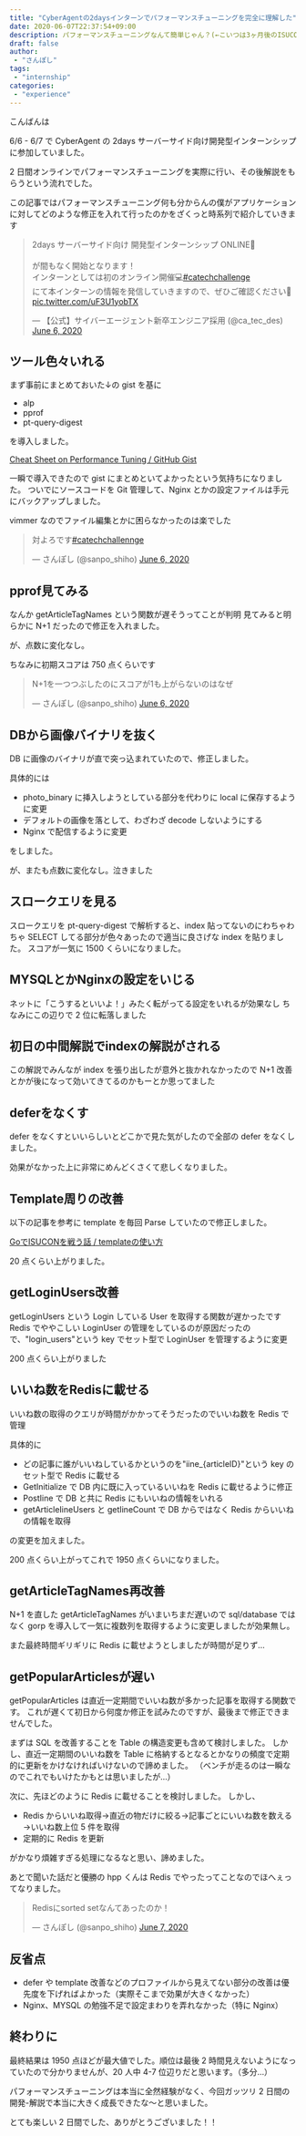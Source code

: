 ```yaml
---
title: "CyberAgentの2daysインターンでパフォーマンスチューニングを完全に理解した"
date: 2020-06-07T22:37:54+09:00
description: パフォーマンスチューニングなんて簡単じゃん？(←こいつは3ヶ月後のISUCON予選でボロボロに負けます)
draft: false
author:
 - "さんぽし"
tags:
 - "internship"
categories:
 - "experience"
---
```


こんばんは

6/6 - 6/7 で CyberAgent の 2days サーバーサイド向け開発型インターンシップに参加していました。

2 日間オンラインでパフォーマンスチューニングを実際に行い、その後解説をもらうという流れでした。

この記事ではパフォーマンスチューニング何も分からんの僕がアプリケーションに対してどのような修正を入れて行ったのかをざくっと時系列で紹介していきます

<blockquote class="twitter-tweet"><p lang="ja" dir="ltr">2days サーバーサイド向け 開発型インターンシップ ONLINE🎉<br><br>が間もなく開始となります！<br>インターンとしては初のオンライン開催💻<a href="https://twitter.com/hashtag/catechchallenge?src=hash&amp;ref_src=twsrc%5Etfw">#catechchallenge</a> <br>にて本インターンの情報を発信していきますので、ぜひご確認ください💪 <a href="https://t.co/uF3U1yobTX">pic.twitter.com/uF3U1yobTX</a></p>&mdash; 【公式】サイバーエージェント新卒エンジニア採用 (@ca_tec_des) <a href="https://twitter.com/ca_tec_des/status/1269081387396509696?ref_src=twsrc%5Etfw">June 6, 2020</a></blockquote> <script async src="https://platform.twitter.com/widgets.js" charset="utf-8"></script>

## ツール色々いれる

まず事前にまとめておいた↓の gist を基に

- alp
- pprof
- pt-query-digest

を導入しました。

[Cheat Sheet on Performance Tuning / GitHub Gist](https://gist.github.com/sanposhiho/1a8a9e93ed9eabc5fea3145dbfb210a0)

一瞬で導入できたので gist にまとめといてよかったという気持ちになりました。
ついでにソースコードを Git 管理して、Nginx とかの設定ファイルは手元にバックアップしました。

vimmer なのでファイル編集とかに困らなかったのは楽でした

<blockquote class="twitter-tweet"><p lang="ja" dir="ltr">対よろです<a href="https://twitter.com/hashtag/catechchallennge?src=hash&amp;ref_src=twsrc%5Etfw">#catechchallennge</a></p>&mdash; さんぽし (@sanpo_shiho) <a href="https://twitter.com/sanpo_shiho/status/1269076634935545857?ref_src=twsrc%5Etfw">June 6, 2020</a></blockquote> <script async src="https://platform.twitter.com/widgets.js" charset="utf-8"></script>

## pprof見てみる

なんか getArticleTagNames という関数が遅そうってことが判明
見てみると明らかに N+1 だったので修正を入れました。

が、点数に変化なし。

ちなみに初期スコアは 750 点くらいです

<blockquote class="twitter-tweet"><p lang="ja" dir="ltr">N+1を一つつぶしたのにスコアが1も上がらないのはなぜ</p>&mdash; さんぽし (@sanpo_shiho) <a href="https://twitter.com/sanpo_shiho/status/1269105622936510465?ref_src=twsrc%5Etfw">June 6, 2020</a></blockquote> <script async src="https://platform.twitter.com/widgets.js" charset="utf-8"></script>

## DBから画像バイナリを抜く

DB に画像のバイナリが直で突っ込まれていたので、修正しました。

具体的には

- photo_binary に挿入しようとしている部分を代わりに local に保存するように変更
- デフォルトの画像を落として、わざわざ decode しないようにする
- Nginx で配信するように変更

をしました。

が、またも点数に変化なし。泣きました


## スロークエリを見る
スロークエリを pt-query-digest で解析すると、index 貼ってないのにわちゃわちゃ SELECT してる部分が色々あったので適当に良さげな index を貼りました。
スコアが一気に 1500 くらいになりました。

## MYSQLとかNginxの設定をいじる
ネットに「こうするといいよ！」みたく転がってる設定をいれるが効果なし
ちなみにこの辺りで 2 位に転落しました

## 初日の中間解説でindexの解説がされる
この解説でみんなが index を張り出したが意外と抜かれなかったので N+1 改善とかが後になって効いてきてるのかもーとか思ってました

## deferをなくす
defer をなくすといいらしいとどこかで見た気がしたので全部の defer をなくしました。

効果がなかった上に非常にめんどくさくて悲しくなりました。

## Template周りの改善
以下の記事を参考に template を毎回 Parse していたので修正しました。

[GoでISUCONを戦う話 / templateの使い方](https://gist.github.com/catatsuy/e627aaf118fbe001f2e7c665fda48146#template%E3%81%AE%E4%BD%BF%E3%81%84%E6%96%B9)

20 点くらい上がりました。

##  getLoginUsers改善
getLoginUsers という Login している User を取得する関数が遅かったです
Redis でややこしい LoginUser の管理をしているのが原因だったので、"login_users"という key でセット型で LoginUser を管理するように変更

200 点くらい上がりました

## いいね数をRedisに載せる
いいね数の取得のクエリが時間がかかってそうだったのでいいね数を Redis で管理

具体的に

- どの記事に誰がいいねしているかというのを"iine_{articleID}"という key のセット型で Redis に載せる
- GetInitialize で DB 内に既に入っているいいねを Redis に載せるように修正
- PostIine で DB と共に Redis にもいいねの情報をいれる
- getArticleIineUsers と getIineCount で DB からではなく Redis からいいねの情報を取得

の変更を加えました。

200 点くらい上がってこれで 1950 点くらいになりました。

## getArticleTagNames再改善

N+1 を直した getArticleTagNames がいまいちまだ遅いので sql/database ではなく gorp を導入して一気に複数列を取得するように変更しましたが効果無し。

また最終時間ギリギリに Redis に載せようとしましたが時間が足りず…

## getPopularArticlesが遅い
getPopularArticles は直近一定期間でいいね数が多かった記事を取得する関数です。
これが遅くて初日から何度か修正を試みたのですが、最後まで修正できませんでした。

まずは SQL を改善することを Table の構造変更も含めて検討しました。
しかし、直近一定期間のいいね数を Table に格納するとなるとかなりの頻度で定期的に更新をかけなければいけないので諦めました。
（ベンチが走るのは一瞬なのでこれでもいけたかもとは思いましたが…）

次に、先ほどのように Redis に載せることを検討しました。
しかし、

- Redis からいいね取得→直近の物だけに絞る→記事ごとにいいね数を数える→いいね数上位 5 件を取得
- 定期的に Redis を更新

がかなり煩雑すぎる処理になるなと思い、諦めました。

あとで聞いた話だと優勝の hpp くんは Redis でやったってことなのでほへぇってなりました。

<blockquote class="twitter-tweet"><p lang="ja" dir="ltr">Redisにsorted setなんてあったのか！</p>&mdash; さんぽし (@sanpo_shiho) <a href="https://twitter.com/sanpo_shiho/status/1269541055742898176?ref_src=twsrc%5Etfw">June 7, 2020</a></blockquote> <script async src="https://platform.twitter.com/widgets.js" charset="utf-8"></script>

## 反省点

- defer や template 改善などのプロファイルから見えてない部分の改善は優先度を下げればよかった（実際そこまで効果が大きくなかった）
- Nginx、MYSQL の勉強不足で設定まわりを弄れなかった（特に Nginx）

## 終わりに

最終結果は 1950 点ほどが最大値でした。順位は最後 2 時間見えないようになっていたので分かりませんが、20 人中 4-7 位辺りだと思います。（多分…）

パフォーマンスチューニングは本当に全然経験がなく、今回ガッツリ 2 日間の開発-解説で本当に大きく成長できたな〜と思いました。

とても楽しい 2 日間でした、ありがとうございました！！
